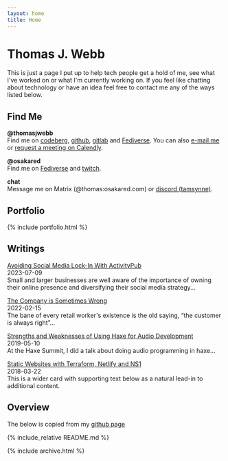 ```yaml
---
layout: home
title: Home
---
```



# Thomas J. Webb

This is just a page I put up to help tech people get a hold of me, see what I've worked on or what I'm currently working on. If you feel like chatting about technology or have an idea feel free to contact me any of the ways listed below.

## Find Me

**@thomasjwebb**  
Find me on [codeberg](https://codeberg.org/thomasjwebb), [github](https://github.com/thomasjwebb/), [gitlab](https://gitlab.com/thomasjwebb) and [Fediverse](https://haxe.social/@tjw).
You can also [e-mail me](mailto:thomas@thomasjwebb.com) or [request a meeting on Calendly](https://calendly.com/thomasjwebb/30min).

**@osakared**  
Find me on [Fediverse](https://haxe.social/@osakared) and [twitch](https://www.twitch.tv/osakared).

**chat**  
Message me on Matrix (@thomas:osakared.com) or [discord (tamsynne)](https://discord.com/users/tamsynne).

## Portfolio

{% include portfolio.html %}

## Writings


[Avoiding Social Media Lock-In With ActivityPub](https://osakared.com/blog/2023-07-09-avoiding-social-medial-lockin)  
2023-07-09  
Small and larger businesses are well aware of the importance of owning their online presence and diversifying their social media strategy...

[The Company is Sometimes Wrong](https://osakared.com/blog/2022-02-15-the-company-is-sometimes-wrong)  
2022-02-15  
The bane of every retail worker's existence is the old saying, “the customer is always right”...

[Strengths and Weaknesses of Using Haxe for Audio Development](https://thomaswebb.net/2019/05/10/strengths-and-weaknesses-of-using-haxe-for-audio-development/)  
2019-05-10  
At the Haxe Summit, I did a talk about doing audio programming in haxe...

[Static Websites with Terraform, Netlify and NS1](https://thomaswebb.net/2018/03/22/static-websites-with-terraform-netlify-and-ns1/)  
2018-03-22  
This is a wider card with supporting text below as a natural lead-in to additional content.

## Overview

The below is copied from my [github page](https://github.com/thomasjwebb/)

{% include_relative README.md %}

{% include archive.html %}
